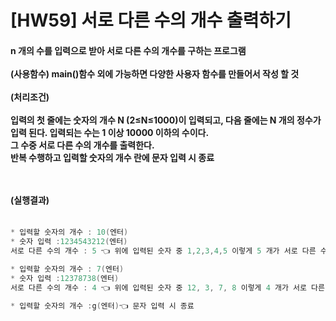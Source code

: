 # [HW59] 서로 다른 수의 개수 출력하기



<h4>

n 개의 수를 입력으로 받아 서로 다른 수의 개수를 구하는 프로그램</br></br>
(사용함수) main()함수 외에 가능하면 다양한 사용자 함수를 만들어서 작성 할 것</br></br>
(처리조건)</br></br>
입력의 첫 줄에는 숫자의 개수 N (2≤N≤1000)이 입력되고, 다음 줄에는 N 개의 정수가 입력 된다. 입력되는 수는 1 이상 10000 이하의 수이다.</br>
그 수중 서로 다른 수의 개수를 출력한다.</br>
반복 수행하고 입력할 숫자의 개수 란에 문자 입력 시 종료



</br></br>
(실행결과)
</br></br></h4>

```cpp
* 입력할 숫자의 개수 : 10(엔터)
* 숫자 입력 :1234543212(엔터)
서로 다른 수의 개수 : 5 👈 위에 입력된 숫자 중 1,2,3,4,5 이렇게 5 개가 서로 다른 수가 됨

* 입력할 숫자의 개수 : 7(엔터)
* 숫자 입력 :12378738(엔터)
서로 다른 수의 개수 : 4 👈 위에 입력된 숫자 중 12, 3, 7, 8 이렇게 4 개가 서로 다른 수가 됨 

* 입력할 숫자의 개수 :g(엔터)👈 문자 입력 시 종료
```
